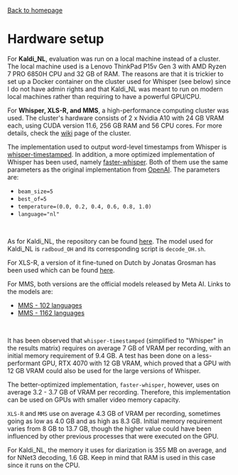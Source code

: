 [Back to homepage](../index.md)

# Hardware setup

For **Kaldi_NL**, evaluation was run on a local machine instead of a cluster. The local machine used is a Lenovo ThinkPad P15v Gen 3 with AMD Ryzen 7 PRO 6850H CPU and 32 GB of RAM. The reasons are that it is trickier to set up a Docker container on the cluster used for Whisper (see below) since I do not have admin rights and that Kaldi_NL was meant to run on modern local machines rather than requiring to have a powerful GPU/CPU.

For **Whisper, XLS-R, and MMS**, a high-performance computing cluster was used. The cluster's hardware consists of 2 x Nvidia A10 with 24 GB VRAM each, using CUDA version 11.6, 256 GB RAM and 56 CPU cores. For more details, check the [wiki](https://jupyter.wiki.utwente.nl/) page of the cluster.

The implementation used to output word-level timestamps from Whisper is [whisper-timestamped](https://github.com/linto-ai/whisper-timestamped). In addition, a more optimized implementation of Whisper has been used, namely [faster-whisper](https://github.com/SYSTRAN/faster-whisper). Both of them use the same parameters as the original implementation from [OpenAI](https://github.com/openai/whisper). The parameters are:
- `beam_size=5`
- `best_of=5`
- `temperature=(0.0, 0.2, 0.4, 0.6, 0.8, 1.0)`
- `language="nl"`

<br>

As for Kaldi_NL, the repository can be found [here](https://github.com/opensource-spraakherkenning-nl/Kaldi_NL). The model used for Kaldi_NL is `radboud_OH` and its corresponding script is `decode_OH.sh`.

For XLS-R, a version of it fine-tuned on Dutch by Jonatas Grosman has been used which can be found [here](https://huggingface.co/jonatasgrosman/wav2vec2-xls-r-1b-dutch).

For MMS, both versions are the official models released by Meta AI. Links to the models are:
- [MMS - 102 languages](https://huggingface.co/facebook/mms-1b-fl102)
- [MMS - 1162 languages](https://huggingface.co/facebook/mms-1b-all)

<br>

It has been observed that `whisper-timestamped` (simplified to "Whisper" in the results matrix) requires on average 7 GB of VRAM per recording, with an initial memory requirement of 9.4 GB. A test has been done on a less-performant GPU, RTX 4070 with 12 GB VRAM, which proved that a GPU with 12 GB VRAM could also be used for the large versions of Whisper.

The better-optimized implementation, `faster-whisper`, however, uses on average 3.2 - 3.7 GB of VRAM per recording. Therefore, this implementation can be used on GPUs with smaller video memory capacity.

`XLS-R` and `MMS` use on average 4.3 GB of VRAM per recording, sometimes going as low as 4.0 GB and as high as 8.3 GB. Initial memory requirement varies from 8 GB to 13.7 GB, though the higher value could have been influenced by other previous processes that were executed on the GPU.

For Kaldi_NL, the memory it uses for diarization is 355 MB on average, and for NNet3 decoding, 1.6 GB. Keep in mind that RAM is used in this case since it runs on the CPU.